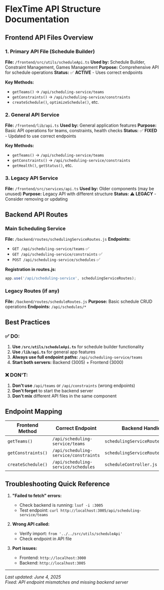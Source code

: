 # FlexTime API Structure Documentation

## Frontend API Files Overview

### 1. **Primary API File (Schedule Builder)**
**File:** `/frontend/src/utils/scheduleApi.ts`
**Used by:** Schedule Builder, Constraint Management, Games Management
**Purpose:** Comprehensive API for schedule operations
**Status:** ✅ **ACTIVE** - Uses correct endpoints

**Key Methods:**
- `getTeams()` → `/api/scheduling-service/teams`
- `getConstraints()` → `/api/scheduling-service/constraints`
- `createSchedule()`, `optimizeSchedule()`, etc.

### 2. **General API Service** 
**File:** `/frontend/lib/api.ts`
**Used by:** General application features
**Purpose:** Basic API operations for teams, constraints, health checks
**Status:** ✅ **FIXED** - Updated to use correct endpoints

**Key Methods:**
- `getTeams()` → `/api/scheduling-service/teams`
- `getConstraints()` → `/api/scheduling-service/constraints`
- `getHealth()`, `getStatus()`, etc.

### 3. **Legacy API Service**
**File:** `/frontend/src/services/api.ts`
**Used by:** Older components (may be unused)
**Purpose:** Legacy API with different structure
**Status:** ⚠️ **LEGACY** - Consider removing or updating

## Backend API Routes

### **Main Scheduling Service**
**File:** `/backend/routes/schedulingServiceRoutes.js`
**Endpoints:**
- `GET /api/scheduling-service/teams` ✅
- `GET /api/scheduling-service/constraints` ✅
- `POST /api/scheduling-service/schedules` ✅

**Registration in routes.js:**
```javascript
app.use('/api/scheduling-service', schedulingServiceRoutes);
```

### **Legacy Routes (if any)**
**File:** `/backend/routes/scheduleRoutes.js`
**Purpose:** Basic schedule CRUD operations
**Endpoints:** `/api/schedules/*`

## Best Practices

### ✅ **DO:**
1. **Use `/src/utils/scheduleApi.ts`** for schedule builder functionality
2. **Use `/lib/api.ts`** for general app features
3. **Always use full endpoint paths:** `/api/scheduling-service/teams`
4. **Start both servers:** Backend (3005) + Frontend (3000)

### ❌ **DON'T:**
1. **Don't use** `/api/teams` or `/api/constraints` (wrong endpoints)
2. **Don't forget** to start the backend server
3. **Don't mix** different API files in the same component

## Endpoint Mapping

| Frontend Method | Correct Endpoint | Backend Handler |
|-----------------|------------------|-----------------|
| `getTeams()` | `/api/scheduling-service/teams` | `schedulingServiceRoutes.js:428` |
| `getConstraints()` | `/api/scheduling-service/constraints` | `schedulingServiceRoutes.js:390` |
| `createSchedule()` | `/api/scheduling-service/schedules` | `scheduleController.js` |

## Troubleshooting Quick Reference

1. **"Failed to fetch" errors:**
   - Check backend is running: `lsof -i :3005`
   - Test endpoint: `curl http://localhost:3005/api/scheduling-service/teams`

2. **Wrong API called:**
   - Verify import: `from '../../src/utils/scheduleApi'`
   - Check endpoint in API file

3. **Port issues:**
   - Frontend: `http://localhost:3000`
   - Backend: `http://localhost:3005`

---

*Last updated: June 4, 2025*  
*Fixed: API endpoint mismatches and missing backend server*